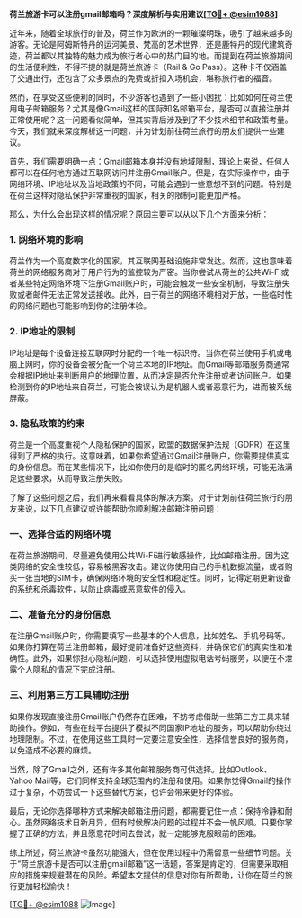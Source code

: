 **荷兰旅游卡可以注册gmail邮箱吗？深度解析与实用建议[[TG💪+ @esim1088](https://t.me/s/esim1088)]**

近年来，随着全球旅行的普及，荷兰作为欧洲的一颗璀璨明珠，吸引了越来越多的游客。无论是阿姆斯特丹的运河美景、梵高的艺术世界，还是鹿特丹的现代建筑奇迹，荷兰都以其独特的魅力成为旅行者心中的热门目的地。而提到在荷兰旅游期间的生活便利性，不得不提的就是荷兰旅游卡（Rail & Go Pass）。这种卡不仅涵盖了交通出行，还包含了众多景点的免费或折扣入场机会，堪称旅行者的福音。

然而，在享受这些便利的同时，不少游客也遇到了一些小困扰：比如如何在荷兰使用电子邮箱服务？尤其是像Gmail这样的国际知名邮箱平台，是否可以直接注册并正常使用呢？这一问题看似简单，但其实背后涉及到了不少技术细节和政策考量。今天，我们就来深度解析这一问题，并为计划前往荷兰旅行的朋友们提供一些建议。

首先，我们需要明确一点：Gmail邮箱本身并没有地域限制，理论上来说，任何人都可以在任何地方通过互联网访问并注册Gmail账户。但是，在实际操作中，由于网络环境、IP地址以及当地政策的不同，可能会遇到一些意想不到的问题。特别是在荷兰这样对隐私保护非常重视的国家，相关的限制可能更加严格。

那么，为什么会出现这样的情况呢？原因主要可以从以下几个方面来分析：

### 1. **网络环境的影响**
荷兰作为一个高度数字化的国家，其互联网基础设施非常发达。然而，这也意味着荷兰的网络服务商对于用户行为的监控较为严密。当你尝试从荷兰的公共Wi-Fi或者某些特定网络环境下注册Gmail账户时，可能会触发一些安全机制，导致注册失败或者邮件无法正常发送接收。此外，由于荷兰的网络环境相对开放，一些临时性的网络问题也可能影响到你的注册体验。

### 2. **IP地址的限制**
IP地址是每个设备连接互联网时分配的一个唯一标识符。当你在荷兰使用手机或电脑上网时，你的设备会被分配一个荷兰本地的IP地址。而Gmail等邮箱服务商通常会根据IP地址来判断用户的地理位置，从而决定是否允许注册或者访问账户。如果检测到你的IP地址来自荷兰，可能会被误认为是机器人或者恶意行为，进而被系统屏蔽。

### 3. **隐私政策的约束**
荷兰是一个高度重视个人隐私保护的国家，欧盟的数据保护法规（GDPR）在这里得到了严格的执行。这意味着，如果你希望通过Gmail注册账户，你需要提供真实的身份信息。而在某些情况下，比如你使用的是临时的匿名网络环境，可能无法满足这些要求，从而导致注册失败。

了解了这些问题之后，我们再来看看具体的解决方案。对于计划前往荷兰旅行的朋友来说，以下几点建议或许能帮助你顺利解决邮箱注册问题：

### **一、选择合适的网络环境**
在荷兰旅游期间，尽量避免使用公共Wi-Fi进行敏感操作，比如邮箱注册。因为这类网络的安全性较低，容易被黑客攻击。建议你使用自己的手机数据流量，或者购买一张当地的SIM卡，确保网络环境的安全性和稳定性。同时，记得定期更新设备的系统和杀毒软件，以防止病毒或恶意软件的侵入。

### **二、准备充分的身份信息**
在注册Gmail账户时，你需要填写一些基本的个人信息，比如姓名、手机号码等。如果你打算在荷兰注册邮箱，最好提前准备好这些资料，并确保它们的真实性和准确性。此外，如果你担心隐私问题，可以选择使用虚拟电话号码服务，以便在不泄露个人隐私的情况下完成注册。

### **三、利用第三方工具辅助注册**
如果你发现直接注册Gmail账户仍然存在困难，不妨考虑借助一些第三方工具来辅助操作。例如，有些在线平台提供了模拟不同国家IP地址的服务，可以帮助你绕过地理限制。不过，在使用这些工具时一定要注意安全性，选择信誉良好的服务商，以免造成不必要的麻烦。

当然，除了Gmail之外，还有许多其他邮箱服务商可供选择。比如Outlook、Yahoo Mail等，它们同样支持全球范围内的注册和使用。如果你觉得Gmail的操作过于复杂，不妨尝试一下这些替代方案，也许会带来更好的体验。

最后，无论你选择哪种方式来解决邮箱注册问题，都需要记住一点：保持冷静和耐心。虽然网络技术日新月异，但有时候解决问题的过程并不会一帆风顺。只要你掌握了正确的方法，并且愿意花时间去尝试，就一定能够克服眼前的困难。

综上所述，荷兰旅游卡虽然功能强大，但在使用过程中仍需留意一些细节问题。关于“荷兰旅游卡是否可以注册gmail邮箱”这一话题，答案是肯定的，但需要采取相应的措施来规避潜在的风险。希望本文提供的信息对你有所帮助，让你在荷兰的旅行更加轻松愉快！

[[TG💪+ @esim1088](https://t.me/s/esim1088) ![Image](https://i.postimg.cc/4NQfJmqS/Snipaste-2025-05-13-00-14-12.png)]